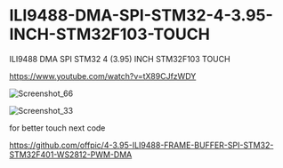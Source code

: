 # ILI9488-DMA-SPI-STM32-4-3.95-INCH-STM32F103-TOUCH
ILI9488 DMA SPI STM32 4 (3.95) INCH STM32F103 TOUCH

https://www.youtube.com/watch?v=tX89CJfzWDY


![Screenshot_66](https://github.com/offpic/ILI9488-DMA-SPI-STM32-4-3.95-INCH-STM32F103-TOUCH/assets/31142397/aefbf2cf-a684-4012-81f2-aae67a20f111)

![Screenshot_33](https://github.com/offpic/ILI9488-DMA-SPI-STM32-4-3.95-INCH-STM32F103-TOUCH/assets/31142397/201abd8d-4521-43c2-9978-67c60a659160)

for better touch next code 

https://github.com/offpic/4-3.95-ILI9488-FRAME-BUFFER-SPI-STM32-STM32F401-WS2812-PWM-DMA
